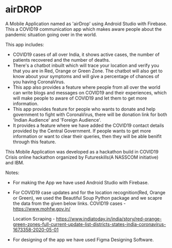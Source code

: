# airDROP

A Mobile Application named as 'airDrop' using Android Studio with Firebase. This a COVID19 communication app which makes aware people about the pandemic situation going over in the world.

This app includes:

- COVID19 cases of all over India, it shows active cases, the number of patients recovered and the number of deaths.
- There's a chatbot inbuilt which will trace your location and verify you that you are in Red, Orange or Green Zone. The chatbot will also get to know about your symptoms and will give a percentage of chances of you having CoronaVirus.
- This app also provides a feature where people from all over the world can write blogs and messages on COVID19 and their experiences, which will make people to aware of COVID19 and let them to get more information.
- This app provides feature for people who wants to donate and help government to fight with CoronaVirus, there will be donation link for both 'Indian Audience' and 'Foreign Audience'.
- It provides a feature where we have added the COVID19 contact details provided by the Central Government. If people wants to get more information or want to clear their queries, then they will be able benifit through this feature.

This Mobile Application was developed as a hackathon build in COVID19 Crisis online hackathon organized by Futureskills(A NASSCOM initiative) and IBM.

Notes:
- For making the App we have used Android Studio with Firebase.
- For COVID19 case updates and for the location recognition(Red, Orange or Green), we used the Beautiful Soup Python package and we scapre the data from the given below links.
   COVID19 cases - https://www.mohfw.gov.in/
   
   Location Scraping - https://www.indiatoday.in/india/story/red-orange-green-zones-full-current-update-list-districts-states-india-coronavirus-1673358-2020-05-01
- For designing of the app we have used Figma Designing Software.

